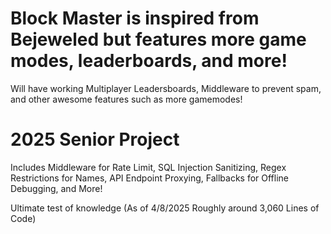 # Block Master is inspired from Bejeweled but features more game modes, leaderboards, and more!

Will have working Multiplayer Leadersboards, Middleware to prevent spam, and other awesome features such as more gamemodes!

# 2025 Senior Project

Includes Middleware for Rate Limit, SQL Injection Sanitizing, Regex Restrictions for Names, API Endpoint Proxying, Fallbacks for Offline Debugging, and More!

Ultimate test of knowledge (As of 4/8/2025 Roughly around 3,060 Lines of Code)